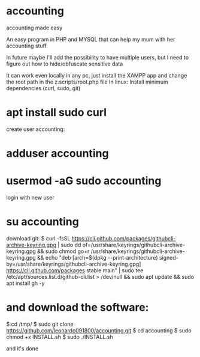 # accounting
accounting made easy

An easy program in PHP and MYSQL that can help my mum with her accounting stuff.

In future maybe I'll add the possibility to have multiple users, but I need to figure out how to hide/obfuscate sensitive data

It can work even locally in any pc, just install the XAMPP app and change the root path in the z.scripts/root.php file
In linux:
Install minimum dependencies (curl, sudo, git)
# apt install sudo curl

create user accounting:
# adduser accounting
# usermod -aG sudo accounting

login with new user
# su accounting

download git:
$ curl -fsSL https://cli.github.com/packages/githubcli-archive-keyring.gpg | sudo dd of=/usr/share/keyrings/githubcli-archive-keyring.gpg && sudo chmod go+r /usr/share/keyrings/githubcli-archive-keyring.gpg && echo "deb [arch=$(dpkg --print-architecture) signed-by=/usr/share/keyrings/githubcli-archive-keyring.gpg] https://cli.github.com/packages stable main" | sudo tee /etc/apt/sources.list.d/github-cli.list > /dev/null && sudo apt update && sudo apt install gh -y

# and download the software:
$ cd /tmp/
$ sudo git clone https://github.com/leonardo091800/accounting.git
$ cd accounting
$ sudo chmod +x INSTALL.sh
$ sudo ./INSTALL.sh

and it's done
